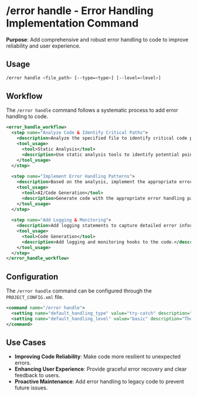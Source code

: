 # /error handle - Error Handling Implementation Command

**Purpose**: Add comprehensive and robust error handling to code to improve reliability and user experience.

## Usage
```bash
/error handle <file_path> [--type=<type>] [--level=<level>]
```

## Workflow

The `/error handle` command follows a systematic process to add error handling to code.

```xml
<error_handle_workflow>
  <step name="Analyze Code & Identify Critical Paths">
    <description>Analyze the specified file to identify critical code paths that require error handling. This includes I/O operations, network requests, and complex business logic.</description>
    <tool_usage>
      <tool>Static Analysis</tool>
      <description>Use static analysis tools to identify potential points of failure.</description>
    </tool_usage>
  </step>
  
  <step name="Implement Error Handling Patterns">
    <description>Based on the analysis, implement the appropriate error handling patterns. This may include adding try-catch blocks, implementing error boundaries, or adding retry logic. The type and level of error handling can be controlled by the `--type` and `--level` flags.</description>
    <tool_usage>
      <tool>AI/Code Generation</tool>
      <description>Generate code with the appropriate error handling patterns.</description>
    </tool_usage>
  </step>
  
  <step name="Add Logging & Monitoring">
    <description>Add logging statements to capture detailed error information and integrate with monitoring systems to track error rates and other key metrics.</description>
    <tool_usage>
      <tool>Code Generation</tool>
      <description>Add logging and monitoring hooks to the code.</description>
    </tool_usage>
  </step>
</error_handle_workflow>
```

## Configuration

The `/error handle` command can be configured through the `PROJECT_CONFIG.xml` file.

```xml
<command name="/error handle">
  <setting name="default_handling_type" value="try-catch" description="The default error handling pattern to apply." />
  <setting name="default_handling_level" value="basic" description="The default level of error handling to apply (e.g., 'basic', 'comprehensive')." />
</command>
```

## Use Cases

*   **Improving Code Reliability**: Make code more resilient to unexpected errors.
*   **Enhancing User Experience**: Provide graceful error recovery and clear feedback to users.
*   **Proactive Maintenance**: Add error handling to legacy code to prevent future issues.